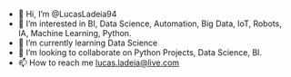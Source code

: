 - 👋 Hi, I’m @LucasLadeia94
- 👀 I’m interested in BI, Data Science, Automation, Big Data, IoT, Robots, IA, Machine Learning, Python.
- 🌱 I’m currently learning Data Science
- 💞️ I’m looking to collaborate on Python Projects, Data Science, BI.
- 📫 How to reach me lucas.ladeia@live.com

<!---
LucasLadeia94/LucasLadeia94 is a ✨ special ✨ repository because its `README.md` (this file) appears on your GitHub profile.
You can click the Preview link to take a look at your changes.
--->
